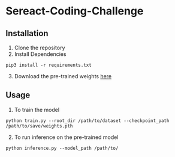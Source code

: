 # Sereact-Coding-Challenge
## Installation 
1. Clone the repository
2. Install Dependencies
```
pip3 install -r requirements.txt
```
3. Download the pre-trained weights [here](https://drive.google.com/file/d/1_W6hjik8gdRwgeBmPDxYcKWDnfHbxQnt/view?usp=sharing)

## Usage
1. To train the model
```
python train.py --root_dir /path/to/dataset --checkpoint_path /path/to/save/weights.pth

```

2. To run inference on the pre-trained model

```
python inference.py --model_path /path/to/


```
